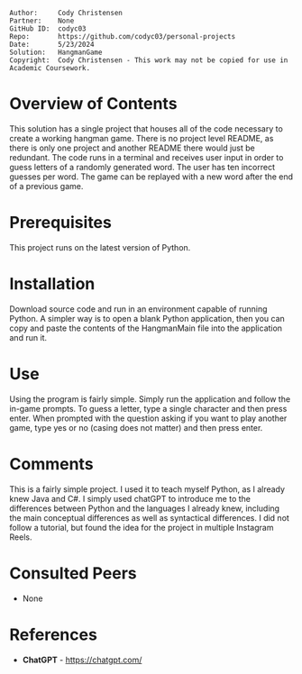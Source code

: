 ```
Author:     Cody Christensen
Partner:    None
GitHub ID:  codyc03
Repo:       https://github.com/codyc03/personal-projects
Date:       5/23/2024
Solution:   HangmanGame
Copyright:  Cody Christensen - This work may not be copied for use in Academic Coursework.
```

# Overview of Contents
This solution has a single project that houses all of the code necessary to create a working hangman
game. There is no project level README, as there is only one project and another README there would
just be redundant. The code runs in a terminal and receives user input in order to guess letters of a 
randomly generated word. The user has ten incorrect guesses per word. The game can be replayed with a 
new word after the end of a previous game.

# Prerequisites
This project runs on the latest version of Python.

# Installation
Download source code and run in an environment capable of running Python. A simpler way is to open a blank
Python application, then you can copy and paste the contents of the HangmanMain file into the application
and run it.

# Use
Using the program is fairly simple. Simply run the application and follow the in-game prompts. To guess a letter,
type a single character and then press enter. When prompted with the question asking if you want to play another game,
type yes or no (casing does not matter) and then press enter.

# Comments
This is a fairly simple project. I used it to teach myself Python, as I already knew Java and C#. I simply
used chatGPT to introduce me to the differences between Python and the languages I already knew, including 
the main conceptual differences as well as syntactical differences. I did not follow a tutorial, but found the
idea for the project in multiple Instagram Reels.

# Consulted Peers
* None

# References
* **ChatGPT** - https://chatgpt.com/
